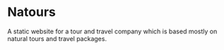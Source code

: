 # Natours
A static website for a tour and travel company which is based mostly on natural tours and travel packages.
